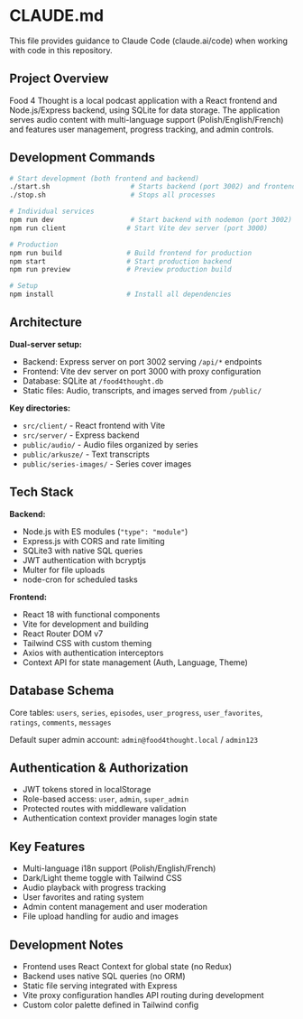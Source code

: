# CLAUDE.md

This file provides guidance to Claude Code (claude.ai/code) when working with code in this repository.

## Project Overview

Food 4 Thought is a local podcast application with a React frontend and Node.js/Express backend, using SQLite for data storage. The application serves audio content with multi-language support (Polish/English/French) and features user management, progress tracking, and admin controls.

## Development Commands

```bash
# Start development (both frontend and backend)
./start.sh                    # Starts backend (port 3002) and frontend (port 3000)
./stop.sh                     # Stops all processes

# Individual services
npm run dev                   # Start backend with nodemon (port 3002)
npm run client               # Start Vite dev server (port 3000)

# Production
npm run build                # Build frontend for production
npm start                    # Start production backend
npm run preview              # Preview production build

# Setup
npm install                  # Install all dependencies
```

## Architecture

**Dual-server setup:**
- Backend: Express server on port 3002 serving `/api/*` endpoints
- Frontend: Vite dev server on port 3000 with proxy configuration
- Database: SQLite at `/food4thought.db`
- Static files: Audio, transcripts, and images served from `/public/`

**Key directories:**
- `src/client/` - React frontend with Vite
- `src/server/` - Express backend
- `public/audio/` - Audio files organized by series
- `public/arkusze/` - Text transcripts
- `public/series-images/` - Series cover images

## Tech Stack

**Backend:**
- Node.js with ES modules (`"type": "module"`)
- Express.js with CORS and rate limiting
- SQLite3 with native SQL queries
- JWT authentication with bcryptjs
- Multer for file uploads
- node-cron for scheduled tasks

**Frontend:**
- React 18 with functional components
- Vite for development and building
- React Router DOM v7
- Tailwind CSS with custom theming
- Axios with authentication interceptors
- Context API for state management (Auth, Language, Theme)

## Database Schema

Core tables: `users`, `series`, `episodes`, `user_progress`, `user_favorites`, `ratings`, `comments`, `messages`

Default super admin account: `admin@food4thought.local` / `admin123`

## Authentication & Authorization

- JWT tokens stored in localStorage
- Role-based access: `user`, `admin`, `super_admin`
- Protected routes with middleware validation
- Authentication context provider manages login state

## Key Features

- Multi-language i18n support (Polish/English/French)
- Dark/Light theme toggle with Tailwind CSS
- Audio playback with progress tracking
- User favorites and rating system
- Admin content management and user moderation
- File upload handling for audio and images

## Development Notes

- Frontend uses React Context for global state (no Redux)
- Backend uses native SQL queries (no ORM)
- Static file serving integrated with Express
- Vite proxy configuration handles API routing during development
- Custom color palette defined in Tailwind config